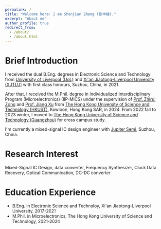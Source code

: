 ```yaml
---
permalink: /
title: "Welcome here! I am Shenjian Zhang (张申健)."
excerpt: "About me"
author_profile: true
redirect_from: 
  - /about/
  - /about.html
---
```


Brief Introduction
=====
I received the dual B.Eng. degrees in Electronic Science and Technology from [University of Liverpool (UoL)](https://www.liverpool.ac.uk) and [Xi'an Jiaotong-Liverpool University (XJTLU)](https://www.xjtlu.edu.cn/en) with first class honours, Suzhou, China, in 2021.

After that, I received the M.Phil. degree in Individualized Interdisciplinary Program (Microelectronics) (IIP-MICS) under the supervision of [Prof. Zhirui Zong](https://facultyprofiles.hkust-gz.edu.cn/faculty-personal-page/ZONG-Zhirui/zong) and [Prof. Jiang Xu](https://eexu.home.ece.ust.hk) from [The Hong Kong University of Science and Technology (HKUST)](https://hkust.edu.hk), Kowloon, Hong Kong SAR, in 2024. From 2022 fall to 2023 winter, I moved to [The Hong Kong University of Science and Technology (Guangzhou)](https://hkust-gz.edu.cn) for cross campus study.

I'm currently a mixed-signal IC design engineer with [Jupiter Semi](https://www.jupiter-semi.com/gywm), Suzhou, China. 

Research Interest
=====
Mixed-Signal IC Design, data converter, Frequency Synthesizer, Clock Data Recovery, Optical Communication, DC-DC converter

Education Experience
=====
* B.Eng. in Electronic Science and Technoloy, Xi'an Jiaotong-Liverpool University, 2017-2021
* M.Phil. in Microelectronics, The Hong Kong University of Science and Technology, 2021-2024
